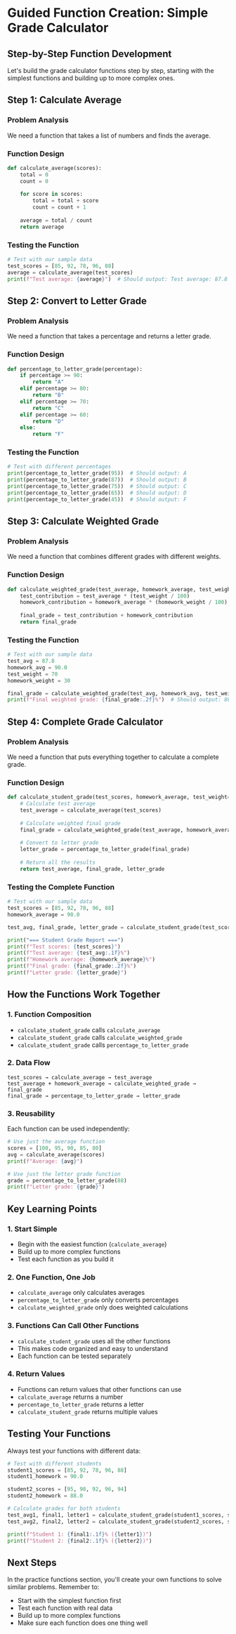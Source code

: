 # Guided Function Creation: Simple Grade Calculator

## Step-by-Step Function Development

Let's build the grade calculator functions step by step, starting with the simplest functions and building up to more complex ones.

## Step 1: Calculate Average

### Problem Analysis
We need a function that takes a list of numbers and finds the average.

### Function Design
```python
def calculate_average(scores):
    total = 0
    count = 0
    
    for score in scores:
        total = total + score
        count = count + 1
    
    average = total / count
    return average
```

### Testing the Function
```python
# Test with our sample data
test_scores = [85, 92, 78, 96, 88]
average = calculate_average(test_scores)
print(f"Test average: {average}")  # Should output: Test average: 87.8
```

## Step 2: Convert to Letter Grade

### Problem Analysis
We need a function that takes a percentage and returns a letter grade.

### Function Design
```python
def percentage_to_letter_grade(percentage):
    if percentage >= 90:
        return "A"
    elif percentage >= 80:
        return "B"
    elif percentage >= 70:
        return "C"
    elif percentage >= 60:
        return "D"
    else:
        return "F"
```

### Testing the Function
```python
# Test with different percentages
print(percentage_to_letter_grade(95))  # Should output: A
print(percentage_to_letter_grade(87))  # Should output: B
print(percentage_to_letter_grade(75))  # Should output: C
print(percentage_to_letter_grade(65))  # Should output: D
print(percentage_to_letter_grade(45))  # Should output: F
```

## Step 3: Calculate Weighted Grade

### Problem Analysis
We need a function that combines different grades with different weights.

### Function Design
```python
def calculate_weighted_grade(test_average, homework_average, test_weight, homework_weight):
    test_contribution = test_average * (test_weight / 100)
    homework_contribution = homework_average * (homework_weight / 100)
    
    final_grade = test_contribution + homework_contribution
    return final_grade
```

### Testing the Function
```python
# Test with our sample data
test_avg = 87.8
homework_avg = 90.0
test_weight = 70
homework_weight = 30

final_grade = calculate_weighted_grade(test_avg, homework_avg, test_weight, homework_weight)
print(f"Final weighted grade: {final_grade:.2f}%")  # Should output: 88.46%
```

## Step 4: Complete Grade Calculator

### Problem Analysis
We need a function that puts everything together to calculate a complete grade.

### Function Design
```python
def calculate_student_grade(test_scores, homework_average, test_weight=70, homework_weight=30):
    # Calculate test average
    test_average = calculate_average(test_scores)
    
    # Calculate weighted final grade
    final_grade = calculate_weighted_grade(test_average, homework_average, test_weight, homework_weight)
    
    # Convert to letter grade
    letter_grade = percentage_to_letter_grade(final_grade)
    
    # Return all the results
    return test_average, final_grade, letter_grade
```

### Testing the Complete Function
```python
# Test with our sample data
test_scores = [85, 92, 78, 96, 88]
homework_average = 90.0

test_avg, final_grade, letter_grade = calculate_student_grade(test_scores, homework_average)

print("=== Student Grade Report ===")
print(f"Test scores: {test_scores}")
print(f"Test average: {test_avg:.1f}%")
print(f"Homework average: {homework_average}%")
print(f"Final grade: {final_grade:.2f}%")
print(f"Letter grade: {letter_grade}")
```

## How the Functions Work Together

### 1. Function Composition
- `calculate_student_grade` calls `calculate_average`
- `calculate_student_grade` calls `calculate_weighted_grade`
- `calculate_student_grade` calls `percentage_to_letter_grade`

### 2. Data Flow
```
test_scores → calculate_average → test_average
test_average + homework_average → calculate_weighted_grade → final_grade
final_grade → percentage_to_letter_grade → letter_grade
```

### 3. Reusability
Each function can be used independently:
```python
# Use just the average function
scores = [100, 95, 90, 85, 80]
avg = calculate_average(scores)
print(f"Average: {avg}")

# Use just the letter grade function
grade = percentage_to_letter_grade(88)
print(f"Letter grade: {grade}")
```

## Key Learning Points

### 1. Start Simple
- Begin with the easiest function (`calculate_average`)
- Build up to more complex functions
- Test each function as you build it

### 2. One Function, One Job
- `calculate_average` only calculates averages
- `percentage_to_letter_grade` only converts percentages
- `calculate_weighted_grade` only does weighted calculations

### 3. Functions Can Call Other Functions
- `calculate_student_grade` uses all the other functions
- This makes code organized and easy to understand
- Each function can be tested separately

### 4. Return Values
- Functions can return values that other functions can use
- `calculate_average` returns a number
- `percentage_to_letter_grade` returns a letter
- `calculate_student_grade` returns multiple values

## Testing Your Functions

Always test your functions with different data:

```python
# Test with different students
student1_scores = [85, 92, 78, 96, 88]
student1_homework = 90.0

student2_scores = [95, 98, 92, 96, 94]
student2_homework = 88.0

# Calculate grades for both students
test_avg1, final1, letter1 = calculate_student_grade(student1_scores, student1_homework)
test_avg2, final2, letter2 = calculate_student_grade(student2_scores, student2_homework)

print(f"Student 1: {final1:.1f}% ({letter1})")
print(f"Student 2: {final2:.1f}% ({letter2})")
```

## Next Steps

In the practice functions section, you'll create your own functions to solve similar problems. Remember to:
- Start with the simplest function first
- Test each function with real data
- Build up to more complex functions
- Make sure each function does one thing well